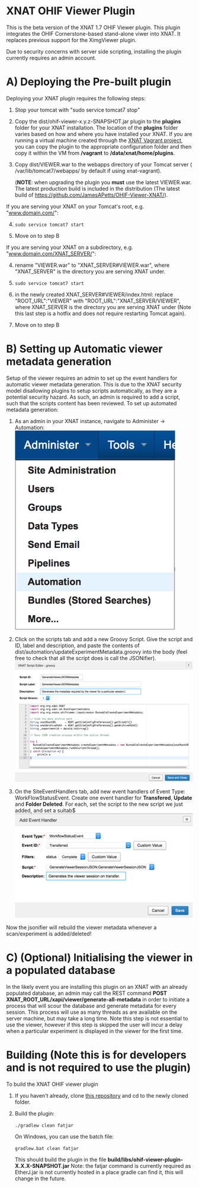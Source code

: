 # XNAT OHIF Viewer Plugin #

This is the beta version of the XNAT 1.7 OHIF Viewer plugin. This plugin integrates the OHIF Cornerstone-based stand-alone viwer into
XNAT. It replaces previous support for the XimgViewer plugin.

Due to security concerns with server side scripting, installing the plugin currently requires an admin account.

# A) Deploying the Pre-built plugin #

Deploying your XNAT plugin requires the following steps:

1. Stop your tomcat with "sudo service tomcat7 stop"

2. Copy the dist/ohif-viewer-x.y.z-SNAPSHOT.jar plugin to the **plugins** folder for your XNAT installation. The location of the 
**plugins** folder varies based on how and where you have installed your XNAT. If you are running 
a virtual machine created through the [XNAT Vagrant project](https://bitbucket/xnatdev/xnat-vagrant.git),
you can copy the plugin to the appropriate configuration folder and then copy it within the VM from 
**/vagrant** to **/data/xnat/home/plugins**.

3. Copy dist/VIEWER.war to the webapps directory of your Tomcat server ( /var/lib/tomcat7/webapps/ by default if using xnat-vagrant).

    (**NOTE**: when upgrading the plugin you **must** use the latest VIEWER.war. The latest production build is included in the distribution (The latest build of https://github.com/JamesAPetts/OHIF-Viewer-XNAT/).

If you are serving your XNAT on your Tomcat's root, e.g. "www.domain.com/":

4. `sudo service tomcat7 start`

5. Move on to step B

If you are serving your XNAT on a subdirectory, e.g. "www.domain.com/XNAT_SERVER/":

4. rename "VIEWER.war" to "XNAT_SERVER#VIEWER.war", where "XNAT_SERVER" is the directory you are serving XNAT under.

5. `sudo service tomcat7 start`

6. in the newly created XNAT_SERVER#VIEWER/index.html: replace "ROOT_URL":"VIEWER" with "ROOT_URL":"XNAT_SERVER/VIEWER", where XNAT_SERVER is the directory you are serving XNAT under (Note this last step is a hotfix and does not require restarting Tomcat again).

7. Move on to step B  

# B) Setting up Automatic viewer metadata generation #

Setup of the viewer requires an admin to set up the event handlers for automatic viewer metadata generation.
This is due to the XNAT security model disallowing plugins to setup scripts automatically, as they are a potential security hazard. As such, an admin is required to add a script, such that the scripts content has been reviewed.
To set up automated metadata generation:

1. As an admin in your XNAT instance, navigate to Administer -> Automation:
![Alt text](docs/screenshots/_1_automation.png?raw=true)

2. Click on the scripts tab and add a new Groovy Script. Give the script and ID, label and description, and paste the contents of dist/automation/updateExperimentMetadata.groovy into the body (feel free to check that all the script does is call the JSONifier).
![Alt text](docs/screenshots/_2_addScript.png?raw=true)

3. On the SiteEventHandlers tab, add new event handlers of Event Type: WorkFlowStatusEvent. Create one event handler for **Transfered**, **Update** and **Folder Deleted**. For each, set the script to the new script we just added, and set a suitab$
![Alt text](docs/screenshots/_3_addEventHandler.png?raw=true)

Now the jsonifier will rebuild the viewer metadata whenever a scan/experiment is added/deleted!

# C) (Optional) Initialising the viewer in a populated database #

In the likely event you are installing this plugin on an XNAT with an already populated database, an admin may call the REST command **POST XNAT_ROOT_URL/xapi/viewer/generate-all-metadata** in order to initiate a process that will scour the database and generate metadata for every session. This process will use as many threads as are available on the server machine, but may take a long time. Note this step is not essential to use the viewer, however if this step is skipped the user will incur a delay when a particular experiment is displayed in the viewer for the first time.



# Building (Note this is for developers and is not required to use the plugin) #

To build the XNAT OHIF viewer plugin

1. If you haven't already, clone [this repository](https://bitbucket.org/xnatx/ohif-viewer-plugin.git) and cd to the newly cloned folder.

2. Build the plugin:

    `./gradlew clean fatjar`

    On Windows, you can use the batch file:

    `gradlew.bat clean fatjar`

    This should build the plugin in the file **build/libs/ohif-viewer-plugin-X.X.X-SNAPSHOT.jar**
    Note: the fatjar command is currently required as EtherJ.jar is not currently hosted in a place gradle can find it, this will change in the future.
